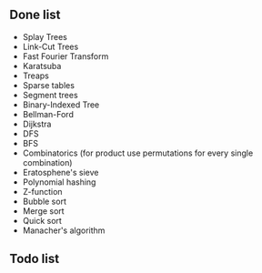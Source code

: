 ## Done list
- Splay Trees
- Link-Cut Trees
- Fast Fourier Transform
- Karatsuba
- Treaps
- Sparse tables
- Segment trees
- Binary-Indexed Tree
- Bellman-Ford
- Dijkstra
- DFS
- BFS
- Combinatorics (for product use permutations for every single combination)
- Eratosphene's sieve
- Polynomial hashing
- Z-function
- Bubble sort
- Merge sort
- Quick sort
- Manacher's algorithm

## Todo list
